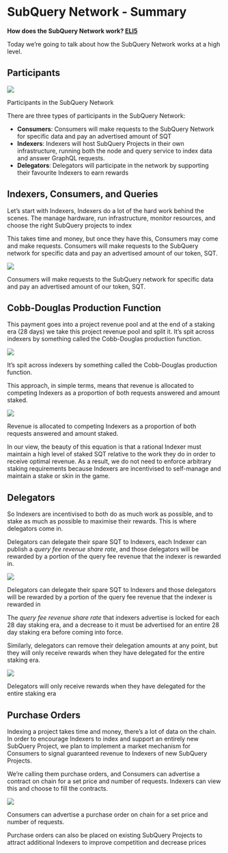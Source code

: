 # SubQuery Network - Summary

**How does the SubQuery Network work? [ELI5](https://www.dictionary.com/e/slang/eli5/#:~:text=ELI5%20stands%20for%20the%20phrase,naive%20understanding%20of%20the%20issue.)**

Today we’re going to talk about how the SubQuery Network works at a high level.

## Participants

![](https://miro.medium.com/max/1400/1*9993cakplwupZC5tbUv3vA.png)

Participants in the SubQuery Network

There are three types of participants in the SubQuery Network:

- **Consumers**: Consumers will make requests to the SubQuery Network for specific data and pay an advertised amount of SQT
- **Indexers**: Indexers will host SubQuery Projects in their own infrastructure, running both the node and query service to index data and answer GraphQL requests.
- **Delegators**: Delegators will participate in the network by supporting their favourite Indexers to earn rewards

## Indexers, Consumers, and Queries

Let’s start with Indexers, Indexers do a lot of the hard work behind the scenes. The manage hardware, run infrastructure, monitor resources, and choose the right SubQuery projects to index

This takes time and money, but once they have this, Consumers may come and make requests. Consumers will make requests to the SubQuery network for specific data and pay an advertised amount of our token, SQT.

![](https://miro.medium.com/max/1400/1*dKLkzSc2uXYaPW_IXUxstQ.png)

Consumers will make requests to the SubQuery network for specific data and pay an advertised amount of our token, SQT.

## Cobb-Douglas Production Function

This payment goes into a project revenue pool and at the end of a staking era (28 days) we take this project revenue pool and split it. It’s spit across indexers by something called the Cobb-Douglas production function.

![](https://miro.medium.com/max/1400/1*E-W7o7cWoclxHb8rXAMdpA.png)

It’s spit across indexers by something called the Cobb-Douglas production function.

This approach, in simple terms, means that revenue is allocated to competing Indexers as a proportion of both requests answered and amount staked.

![](https://miro.medium.com/max/1400/1*VhDu2BGDxd3ob7z9XkoOXA.png)

Revenue is allocated to competing Indexers as a proportion of both requests answered and amount staked.

In our view, the beauty of this equation is that a rational Indexer must maintain a high level of staked SQT relative to the work they do in order to receive optimal revenue. As a result, we do not need to enforce arbitrary staking requirements because Indexers are incentivised to self-manage and maintain a stake or skin in the game.

## Delegators

So Indexers are incentivised to both do as much work as possible, and to stake as much as possible to maximise their rewards. This is where delegators come in.

Delegators can delegate their spare SQT to Indexers, each Indexer can publish a _query fee revenue share rate_, and those delegators will be rewarded by a portion of the query fee revenue that the indexer is rewarded in.

![](https://miro.medium.com/max/1400/1*YoN7PV7h3a2nAFN-ODqILg.png)

Delegators can delegate their spare SQT to Indexers and those delegators will be rewarded by a portion of the query fee revenue that the indexer is rewarded in

The _query fee revenue share rate_ that indexers advertise is locked for each 28 day staking era, and a decrease to it must be advertised for an entire 28 day staking era before coming into force.

Similarly, delegators can remove their delegation amounts at any point, but they will only receive rewards when they have delegated for the entire staking era.

![](https://miro.medium.com/max/1400/0*we0k4A07pbj86COZ)

Delegators will only receive rewards when they have delegated for the entire staking era

## Purchase Orders

Indexing a project takes time and money, there’s a lot of data on the chain. In order to encourage Indexers to index and support an entirely new SubQuery Project, we plan to implement a market mechanism for Consumers to signal guaranteed revenue to Indexers of new SubQuery Projects.

We’re calling them purchase orders, and Consumers can advertise a contract on chain for a set price and number of requests. Indexers can view this and choose to fill the contracts.

![](https://miro.medium.com/max/1400/1*IPtaZlt24E7h9bKNZWdSCw.png)

Consumers can advertise a purchase order on chain for a set price and number of requests.

Purchase orders can also be placed on existing SubQuery Projects to attract additional Indexers to improve competition and decrease prices
